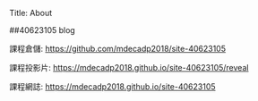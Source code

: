 Title: About

##40623105 blog

課程倉儲: <a href="https://github.com/mdecadp2018/site-40623105">https://github.com/mdecadp2018/site-40623105</a>

課程投影片: <a href="https://mdecadp2018.github.io/site-40623105/reveal">https://mdecadp2018.github.io/site-40623105/reveal</a>

課程網誌: <a href="https://mdecadp2018.github.io/site-40623105">https://mdecadp2018.github.io/site-40623105</a>









